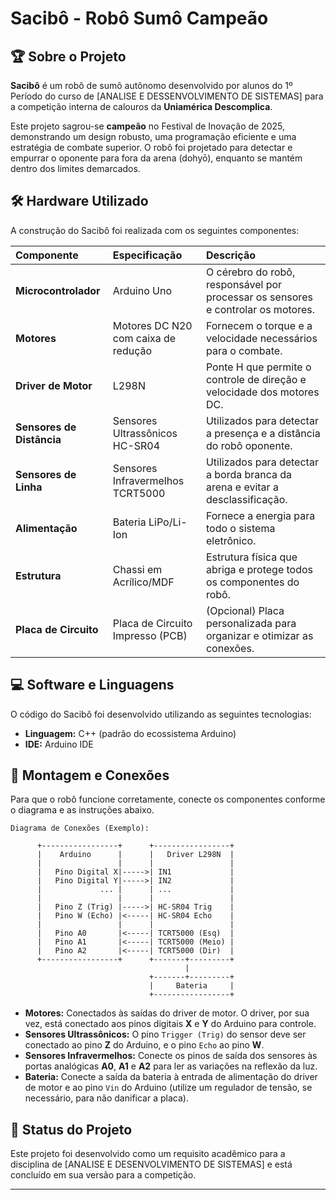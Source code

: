 
# Sacibô - Robô Sumô Campeão

  

## 🏆 Sobre o Projeto

**Sacibô** é um robô de sumô autônomo desenvolvido por alunos do 1º Período do curso de [ANALISE E DESSENVOLVIMENTO DE SISTEMAS] para a competição interna de calouros da **Uniamérica Descomplica**.

Este projeto sagrou-se **campeão** no Festival de Inovação de 2025, demonstrando um design robusto, uma programação eficiente e uma estratégia de combate superior. O robô foi projetado para detectar e empurrar o oponente para fora da arena (dohyō), enquanto se mantém dentro dos limites demarcados.

## 🛠️ Hardware Utilizado

A construção do Sacibô foi realizada com os seguintes componentes:

| Componente | Especificação | Descrição |
| :--- | :--- | :--- |
| **Microcontrolador** | Arduino Uno | O cérebro do robô, responsável por processar os sensores e controlar os motores. |
| **Motores** | Motores DC N20 com caixa de redução | Fornecem o torque e a velocidade necessários para o combate. |
| **Driver de Motor** | L298N | Ponte H que permite o controle de direção e velocidade dos motores DC. |
| **Sensores de Distância**| Sensores Ultrassônicos HC-SR04 | Utilizados para detectar a presença e a distância do robô oponente. |
| **Sensores de Linha** | Sensores Infravermelhos TCRT5000 | Utilizados para detectar a borda branca da arena e evitar a desclassificação. |
| **Alimentação** | Bateria LiPo/Li-Ion | Fornece a energia para todo o sistema eletrônico.  |
| **Estrutura** | Chassi em Acrílico/MDF | Estrutura física que abriga e protege todos os componentes do robô. |
| **Placa de Circuito** | Placa de Circuito Impresso (PCB) | (Opcional) Placa personalizada para organizar e otimizar as conexões. |

## 💻 Software e Linguagens

O código do Sacibô foi desenvolvido utilizando as seguintes tecnologias:

  * **Linguagem:** C++ (padrão do ecossistema Arduino)
  * **IDE:** Arduino IDE
 

## 🔌 Montagem e Conexões

Para que o robô funcione corretamente, conecte os componentes conforme o diagrama e as instruções abaixo.

```
Diagrama de Conexões (Exemplo):

      +-----------------+      +-----------------+
      |    Arduino      |      |   Driver L298N  |
      |                 |      |                 |
      |   Pino Digital X|----->| IN1             |
      |   Pino Digital Y|----->| IN2             |
      |             ... |      | ...             |
      |                 |      |                 |
      |   Pino Z (Trig) |----->| HC-SR04 Trig    |
      |   Pino W (Echo) |<-----| HC-SR04 Echo    |
      |                 |      |                 |
      |   Pino A0       |<-----| TCRT5000 (Esq)  |
      |   Pino A1       |<-----| TCRT5000 (Meio) |
      |   Pino A2       |<-----| TCRT5000 (Dir)  |
      +-----------------+      +-------+---------+
                                       |
                               +-------+---------+
                               |     Bateria     |
                               +-----------------+
```

  * **Motores:** Conectados às saídas do driver de motor. O driver, por sua vez, está conectado aos pinos digitais **X** e **Y** do Arduino para controle.
  * **Sensores Ultrassônicos:** O pino `Trigger (Trig)` do sensor deve ser conectado ao pino **Z** do Arduino, e o pino `Echo` ao pino **W**.
  * **Sensores Infravermelhos:** Conecte os pinos de saída dos sensores às portas analógicas **A0**, **A1** e **A2** para ler as variações na reflexão da luz.
  * **Bateria:** Conecte a saída da bateria à entrada de alimentação do driver de motor e ao pino `Vin` do Arduino (utilize um regulador de tensão, se necessário, para não danificar a placa).

## 🚀 Status do Projeto

Este projeto foi desenvolvido como um requisito acadêmico para a disciplina de [ANALISE E DESENVOLVIMENTO DE SISTEMAS] e está concluído em sua versão para a competição.


-----

